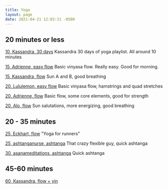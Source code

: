 ```yaml
---
title: Yoga
layout: page
date: 2021-04-21 12:03:11 -0500
---
```


## 20 minutes or less

[10, Kassandra, 30 days](https://www.youtube.com/playlist?list=PLW0v0k7UCVrlLpvX-rz-mrGCoElFpj44D)
Kassandra 30 days of yoga playlist. All around 10 minutes

[15, Adrienne, easy flow](https://youtu.be/oifIkMgm40o)
Basic vinyasa flow. Really easy. Good for morning.

[15, Kassandra, flow](https://youtu.be/ZP34IA0d8LI)
Sun A and B, good breathing

[20, Lululemon, easy flow](https://youtu.be/KEYSO-Tc2Go)
Basic vinyasa flow, hamstrings and quad stretches

[20, Adrienne, flow](https://youtu.be/b1H3xO3x_Js)
Basic flow, some core elements, good for strength

[20, Alo, flow](https://youtu.be/3Elmwad8XDI)
Sun salutations, more energizing, good breathing

## 20 - 35 minutes
[25, Eckhart, flow](https://youtu.be/of2spyCtUkw)
"Yoga for runners"

[25, ashtanganurse, ashtanga](https://youtu.be/zAo4qHnQfSg)
That crazy flexible guy, quick ashtanga

[30, asanameditations, ashtanga](https://youtu.be/e5v-PmuuWdA)
Quick ashtanga

## 45-60 minutes
[60, Kassandra, flow + yin](https://youtu.be/YlpYahjik90)